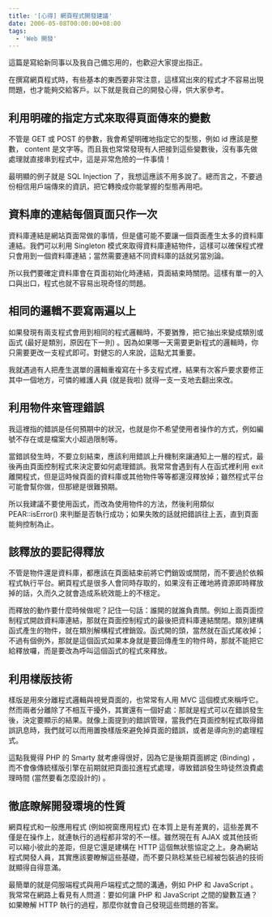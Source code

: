 ```yaml
---
title: '[心得] 網頁程式開發建議'
date: 2006-05-08T00:00:00+08:00
tags:
  - 'Web 開發'
---
```


這篇是寫給新同事以及我自己備忘用的，也歡迎大家提出指正。

在撰寫網頁程式時，有些基本的東西要非常注意，這樣寫出來的程式才不容易出現問題，也才能夠交給客戶。以下就是我自己的開發心得，供大家參考。

## 利用明確的指定方式來取得頁面傳來的變數

不管是 GET 或 POST 的參數，我會希望明確地指定它的型態，例如 id 應該是整數， content 是文字等。而且我也常常發現有人把接到這些變數後，沒有事先做處理就直接串到程式中，這是非常危險的一件事情！

最明顯的例子就是 SQL Injection 了，我想這應該不用多說了。總而言之，不要過份相信用戶端傳來的資訊，把它轉換成你能掌握的型態再用吧。

## 資料庫的連結每個頁面只作一次

資料庫連結是網站頁面常做的事情，但是儘可能不要讓一個頁面產生太多的資料庫連結。我們可以利用 Singleton 模式來取得資料庫連結物件，這樣可以確保程式裡只會用到一個資料庫連結；當然需要連結不同資料庫的話就另當別論。

所以我們要確定資料庫會在頁面初始化時連結，頁面結束時關閉。這樣有單一的入口與出口，程式也就不容易出現奇怪的問題。

## 相同的邏輯不要寫兩遍以上

如果發現有兩支程式會用到相同的程式邏輯時，不要猶豫，把它抽出來變成類別或函式 (最好是類別，原因在下一則) 。因為如果哪一天需要更新程式的邏輯時，你只需要更改一支程式即可。對健忘的人來說，這點尤其重要。

我就遇過有人把產生選單的邏輯重複寫在十多支程式裡，結果有次客戶要求要修正其中一個地方，可憐的維護人員 (就是我啦) 就得一支一支地去翻出來改。

## 利用物件來管理錯誤

我這裡指的錯誤是任何預期中的狀況，也就是你不希望使用者操作的方式，例如編號不存在或是檔案大小超過限制等。

當錯誤發生時，不要立刻結束，應該利用錯誤上升機制來讓通知上一層的程式，最後再由頁面控制程式來決定要如何處理錯誤。我常常會遇到有人在函式裡利用 exit 離開程式，但是這時候頁面的資料庫或其他物件等等都還沒釋放掉；雖然程式平台可能會幫你做，但那總是很難預期。

所以我建議不要使用函式，而改為使用物件的方法，然後利用類似 PEAR::isError() 來判斷是否執行成功；如果失敗的話就把錯誤往上丟，直到頁面能夠控制為止。

## 該釋放的要記得釋放

不管是物件還是資料庫，都應該在頁面結束前將它們銷毀或關閉，而不要過於依賴程式執行平台。網頁程式是很多人會同時存取的，如果沒有正確地將資源即時釋放掉的話，久而久之就會造成系統效能上的不穩定。

而釋放的動作要什麼時候做呢？記住一句話：誰開的就誰負責關。例如上面頁面控制程式開啟資料庫連結，那就在頁面控制程式的最後把資料庫連結關閉。類別建構函式產生的物件，就在類別解構程式裡銷毀。函式開的頭，當然就在函式尾收掉；不過有個例外，那就是這個函式如果本身就是要回傳產生的物件時，那就不能把它給釋放囉，而是要改為呼叫這個函式的程式來釋放。

## 利用樣版技術

樣版是用來分離程式邏輯與視覺頁面的，也常常有人用 MVC 這個模式來稱呼它。然而兩者分離除了不相互干擾外，其實還有一個好處：那就是程式可以在錯誤發生後，決定要顯示的結果。就像上面提到的錯誤管理，當我們在頁面控制程式取得錯誤訊息時，我們就可以而用置換樣版來避免掉頁面的錯誤，或者是導向別的處理程式。

這點我覺得 PHP 的 Smarty 就考慮得很好，因為它是後期頁面綁定 (Binding) ，而不會像傳統樣版引擎在前期就把頁面拉進程式處理，導致錯誤發生時徒然浪費處理時間 (當然要看怎麼設計的) 。

## 徹底瞭解開發環境的性質

網頁程式和一般應用程式 (例如視窗應用程式) 在本質上是有差異的，這些差異不僅是在操作上，就連執行的過程都非常的不一樣。雖然現在有 AJAX 或其他技術可以縮小彼此的差距，但是它還是建構在 HTTP 這個無狀態協定之上。身為網站程式開發人員，其實應該要瞭解這些基礎，而不要只熟稔某些已經被包裝過的技術就顯得自得意滿。

最簡單的就是伺服端程式與用戶端程式之間的溝通，例如 PHP 和 JavaScript 。我常常在網路上看見有人問道：要如何讓 PHP 和 JavaScript 之間的變數互通？如果瞭解 HTTP 執行的過程，那麼你就會自己發現這些問題的答案。
